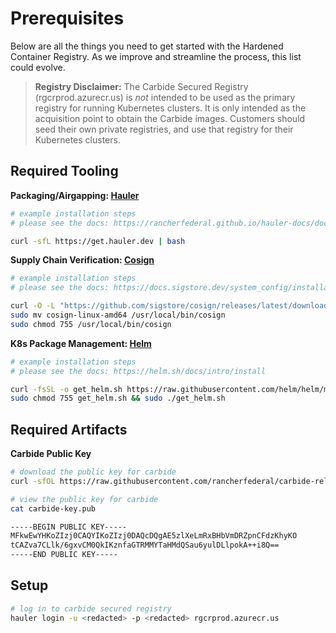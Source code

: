 # Prerequisites

Below are all the things you need to get started with the Hardened Container Registry. As we improve and streamline the process, this list could evolve.

>**Registry Disclaimer:** The Carbide Secured Registry (rgcrprod.azurecr.us) is _not_ intended to be used as the primary registry for running Kubernetes clusters. It is only intended as the acquisition point to obtain the Carbide images. Customers should seed their own private registries, and use that registry for their Kubernetes clusters.

## Required Tooling

**Packaging/Airgapping: [Hauler](https://hauler.dev)**
```bash
# example installation steps
# please see the docs: https://rancherfederal.github.io/hauler-docs/docs/introduction/install

curl -sfL https://get.hauler.dev | bash
```

**Supply Chain Verification: [Cosign](https://docs.sigstore.dev)**
```bash
# example installation steps
# please see the docs: https://docs.sigstore.dev/system_config/installation

curl -O -L "https://github.com/sigstore/cosign/releases/latest/download/cosign-linux-amd64"
sudo mv cosign-linux-amd64 /usr/local/bin/cosign
sudo chmod 755 /usr/local/bin/cosign
```

**K8s Package Management: [Helm](https://helm.sh/docs)**
```bash
# example installation steps
# please see the docs: https://helm.sh/docs/intro/install

curl -fsSL -o get_helm.sh https://raw.githubusercontent.com/helm/helm/main/scripts/get-helm-3
sudo chmod 755 get_helm.sh && sudo ./get_helm.sh
```

## Required Artifacts

**Carbide Public Key**
```bash
# download the public key for carbide
curl -sfOL https://raw.githubusercontent.com/rancherfederal/carbide-releases/main/carbide-key.pub

# view the public key for carbide
cat carbide-key.pub

-----BEGIN PUBLIC KEY-----
MFkwEwYHKoZIzj0CAQYIKoZIzj0DAQcDQgAE5zlXeLmRxBHbVmDRZpnCFdzKhyKO
tCAZva7CLlk/6gxvCM0QkIKznfaGTRMMYTaHMdQSau6yulDLlpokA++i8Q==
-----END PUBLIC KEY-----
```

## Setup

```bash
# log in to carbide secured registry
hauler login -u <redacted> -p <redacted> rgcrprod.azurecr.us
```
